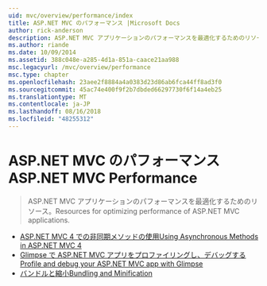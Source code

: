 ```yaml
---
uid: mvc/overview/performance/index
title: ASP.NET MVC のパフォーマンス |Microsoft Docs
author: rick-anderson
description: ASP.NET MVC アプリケーションのパフォーマンスを最適化するためのリソース。
ms.author: riande
ms.date: 10/09/2014
ms.assetid: 388c048e-a285-4d1a-851a-caace21aa988
msc.legacyurl: /mvc/overview/performance
msc.type: chapter
ms.openlocfilehash: 23aee2f8884a4a0383d23d86ab6fca44ff8ad3f0
ms.sourcegitcommit: 45ac74e400f9f2b7dbded66297730f6f14a4eb25
ms.translationtype: MT
ms.contentlocale: ja-JP
ms.lasthandoff: 08/16/2018
ms.locfileid: "48255312"
---
```

<a name="aspnet-mvc-performance"></a><span data-ttu-id="cc4d1-103">ASP.NET MVC のパフォーマンス</span><span class="sxs-lookup"><span data-stu-id="cc4d1-103">ASP.NET MVC Performance</span></span>
====================
> <span data-ttu-id="cc4d1-104">ASP.NET MVC アプリケーションのパフォーマンスを最適化するためのリソース。</span><span class="sxs-lookup"><span data-stu-id="cc4d1-104">Resources for optimizing performance of ASP.NET MVC applications.</span></span>


- [<span data-ttu-id="cc4d1-105">ASP.NET MVC 4 での非同期メソッドの使用</span><span class="sxs-lookup"><span data-stu-id="cc4d1-105">Using Asynchronous Methods in ASP.NET MVC 4</span></span>](using-asynchronous-methods-in-aspnet-mvc-4.md)
- [<span data-ttu-id="cc4d1-106">Glimpse で ASP.NET MVC アプリをプロファイリングし、デバッグする</span><span class="sxs-lookup"><span data-stu-id="cc4d1-106">Profile and debug your ASP.NET MVC app with Glimpse</span></span>](profile-and-debug-your-aspnet-mvc-app-with-glimpse.md)
- [<span data-ttu-id="cc4d1-107">バンドルと縮小</span><span class="sxs-lookup"><span data-stu-id="cc4d1-107">Bundling and Minification</span></span>](bundling-and-minification.md)
